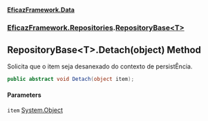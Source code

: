 #### [EficazFramework.Data](EficazFrameworkData.md 'EficazFramework Data')
### [EficazFramework.Repositories](EficazFrameworkData.md#EficazFramework_Repositories 'EficazFramework.Repositories').[RepositoryBase&lt;T&gt;](RepositoryBase_T_.md 'EficazFramework.Repositories.RepositoryBase&lt;T&gt;')
## RepositoryBase&lt;T&gt;.Detach(object) Method
Solicita que o item seja desanexado do contexto de persistÊncia.  
```csharp
public abstract void Detach(object item);
```
#### Parameters
<a name='EficazFramework_Repositories_RepositoryBase_T__Detach(object)_item'></a>
`item` [System.Object](https://docs.microsoft.com/en-us/dotnet/api/System.Object 'System.Object')  
  

